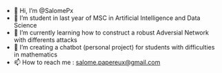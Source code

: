 - 👋 Hi, I’m @SalomePx
- 👀 I’m student in last year of MSC in Artificial Intelligence and Data Science
- 🌱 I’m currently learning how to construct a robust Adversial Network with differents attacks
- 💞️ I’m creating a chatbot (personal project) for students with difficulties in mathematics
- 📫 How to reach me : salome.papereux@gmail.com

